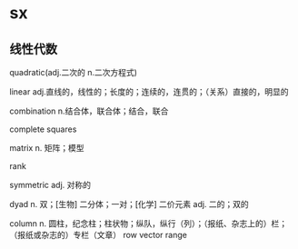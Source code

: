 # sx

## 线性代数

quadratic(adj.二次的 n.二次方程式)

linear adj.直线的，线性的；长度的；连续的，连贯的；（关系）直接的，明显的

combination n.结合体，联合体；结合，联合

complete squares

matrix
n.
矩阵；模型

rank

symmetric
adj.
对称的

dyad
n.
双；[生物] 二分体；一对；[化学] 二价元素
adj.
二的；双的

column
n.
圆柱，纪念柱；柱状物；纵队，纵行（列）；（报纸、杂志上的）栏；（报纸或杂志的）专栏（文章）
row
vector
range

